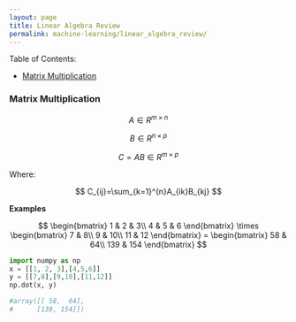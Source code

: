 ```yaml
---
layout: page
title: Linear Algebra Review
permalink: machine-learning/linear_algebra_review/
---
```


Table of Contents:

- [Matrix Multiplication](#matrixmultiplication)



<a name='matrixmultiplication'></a>
### Matrix Multiplication

$$
A \in R^{m\times n}
$$

$$
B \in R^{n\times p}
$$

$$
C=AB\in R^{m\times p}
$$

Where:

$$
C_{ij}=\sum_{k=1}^{n}A_{ik}B_{kj}
$$

**Examples**

$$
\begin{bmatrix} 1 & 2 & 3\\ 4 & 5 & 6 \end{bmatrix} \times \begin{bmatrix} 7 & 8\\ 9 & 10\\ 11 & 12 \end{bmatrix} = \begin{bmatrix} 58 & 64\\ 139 & 154 \end{bmatrix}
$$

```python
import numpy as np
x = [[1, 2, 3],[4,5,6]]
y = [[7,8],[9,10],[11,12]]
np.dot(x, y)

#array([[ 58,  64],
#      [139, 154]])

```
